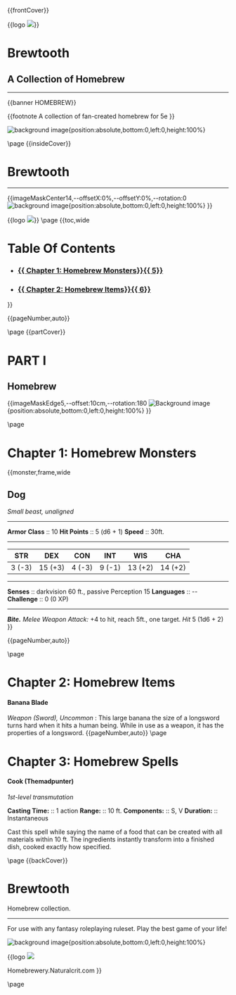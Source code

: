 {{frontCover}}

{{logo ![](/assets/naturalCritLogoRed.svg)}}

# Brewtooth
## A Collection of Homebrew
___

{{banner HOMEBREW}}

{{footnote
A collection of fan-created homebrew for 5e
}}

![background image](https://i.imgur.com/IwHRrbF.jpg){position:absolute,bottom:0,left:0,height:100%}

\page
{{insideCover}}

# Brewtooth
___

{{imageMaskCenter14,--offsetX:0%,--offsetY:0%,--rotation:0
  ![background image](https://i.imgur.com/IsfUnFR.jpg){position:absolute,bottom:0,left:0,height:100%}
}}

{{logo ![](/assets/naturalCritLogoRed.svg)}}
\page
{{toc,wide
# Table Of Contents

- ### [{{ Chapter 1: Homebrew Monsters}}{{ 5}}](#p5)
- ### [{{ Chapter 2: Homebrew Items}}{{ 6}}](#p6)
}}

{{pageNumber,auto}}


\page
{{partCover}}

# PART I
## Homebrew

{{imageMaskEdge5,--offset:10cm,--rotation:180
  ![Background image](https://i.imgur.com/9TU96xY.jpg){position:absolute,bottom:0,left:0,height:100%}
}}

\page
# Chapter 1: Homebrew Monsters
{{monster,frame,wide
## Dog
*Small beast, unaligned*
___
**Armor Class** :: 10
**Hit Points**  :: 5 (d6 + 1)
**Speed**       :: 30ft.
___
|  STR  |  DEX  |  CON  |  INT  |  WIS  |  CHA  |
|:-----:|:-----:|:-----:|:-----:|:-----:|:-----:|
|3 (-3)|15 (+3)|4 (-3)|9 (-1)|13 (+2)|14 (+2)|
___
**Senses**               :: darkvision 60 ft., passive Perception 15
**Languages**            :: --
**Challenge**            :: 0 (0 XP)
___
***Bite.*** *Melee Weapon Attack:* +4 to hit, reach 5ft., one target. *Hit* 5 (1d6 + 2) 
}}


{{pageNumber,auto}}

\page
# Chapter 2: Homebrew Items
#### Banana Blade
*Weapon (Sword), Uncommon*
:
This large banana the size of a longsword turns hard when it hits a human being. While in use as a weapon, it has the properties of a longsword.
{{pageNumber,auto}}
\page
# Chapter 3: Homebrew Spells
#### Cook (Themadpunter)
*1st-level transmutation*

**Casting Time:** :: 1 action
**Range:**        :: 10 ft.
**Components:**   :: S, V
**Duration:**     :: Instantaneous

Cast this spell while saying the name of a food that can be created with all materials within 10 ft. The ingredients instantly transform into a finished dish, cooked exactly how specified.




\page
{{backCover}}

# Brewtooth

Homebrew collection.
___

For use with any fantasy roleplaying ruleset. Play the best game of your life!

![background image](https://i.imgur.com/MJ4YHu7.jpg){position:absolute,bottom:0,left:0,height:100%}

{{logo
![](/assets/naturalCritLogoWhite.svg)

Homebrewery.Naturalcrit.com
}}

\page
